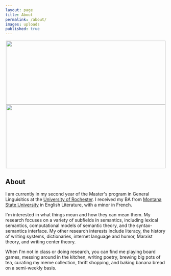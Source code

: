 ```yaml
---
layout: page
title: About
permalink: /about/
images: uploads
published: true
---
```


<div class="page" markdown="1">

<center>
  <img src="uploads/hammock.png" srcset="uploads/hammock.png" width="500" height="200"/>
  <img src="{{ page.images | relative_url }}hammock.png" srcset="{{ page.images | relative_url }}hammock.png" width="500" height="200"/>
  <!--![Hammock](hammock.png){:width="500" :height="200"}-->
</center>

## About 

I am currently in my second year of the Master's program in General Linguisitics at the [University of Rochester](http://www.sas.rochester.edu/lin/). I received my BA from [Montana State University](http://www.montana.edu/) in English Literature, with a minor in French.

I'm interested in what things mean and how they can mean them. My research focuses on a variety of subfields in semantics, including lexical semantics, computational models of semantic theory, and the syntax-semantics interface. My other research interests include literacy, the history of writing systems, dictionaries, internet language and humor, Marxist theory, and writing center theory.

When I'm not in class or doing research, you can find me playing board games, messing around in the kitchen, writing poetry, brewing big pots of tea, curating my meme collection, thrift shopping, and baking banana bread on a semi-weekly basis.

</div>
